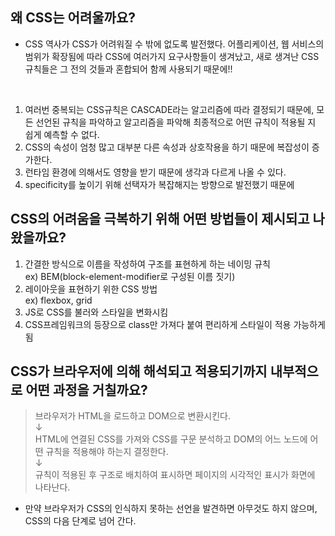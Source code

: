 ## 왜 CSS는 어려울까요?
* CSS 역사가 CSS가 어려워질 수 밖에 없도록 발전했다. 어플리케이션, 웹 서비스의 범위가 확장됨에 따라 CSS에 여러가지 요구사항들이 생겨났고, 새로 생겨난 CSS규칙들은 그 전의 것들과 혼합되어 함께 사용되기 때문에!!
<br>

1. 여러번 중복되는 CSS규칙은 CASCADE라는 알고리즘에 따라 결정되기 때문에, 모든 선언된 규칙을 파악하고 알고리즘을 파악해 최종적으로 어떤 규칙이 적용될 지 쉽게 예측할 수 없다.
2. CSS의 속성이 엄청 많고 대부분 다른 속성과 상호작용을 하기 때문에 복잡성이 증가한다.
3. 런타임 환경에 의해서도 영향을 받기 때문에 생각과 다르게 나올 수 있다.
4. specificity를 높이기 위해 선택자가 복잡해지는 방향으로 발전했기 때문에

## CSS의 어려움을 극복하기 위해 어떤 방법들이 제시되고 나왔을까요?
1. 간결한 방식으로 이름을 작성하여 구조를 표현하게 하는 네이밍 규칙  
 ex) BEM(block-element-modifier로 구성된 이름 짓기)
2. 레이아웃을 표현하기 위한 CSS 방법  
 ex) flexbox, grid
3. JS로 CSS를 불러와 스타일을 변화시킴
4. CSS프레임워크의 등장으로 class만 가져다 붙여 편리하게 스타일이 적용 가능하게 됨


## CSS가 브라우저에 의해 해석되고 적용되기까지 내부적으로 어떤 과정을 거칠까요?
> 브라우저가 HTML을 로드하고 DOM으로 변환시킨다.  
> ↓  
> HTML에 연결된 CSS를 가져와 CSS를 구문 분석하고 DOM의 어느 노드에 어떤 규칙을 적용해야 하는지 결정한다.  
> ↓  
> 규칙이 적용된 후 구조로 배치하여 표시하면 페이지의 시각적인 표시가 화면에 나타난다.  

* 만약 브라우저가 CSS의 인식하지 못하는 선언을 발견하면 아무것도 하지 않으며, CSS의 다음 단계로 넘어 간다.

